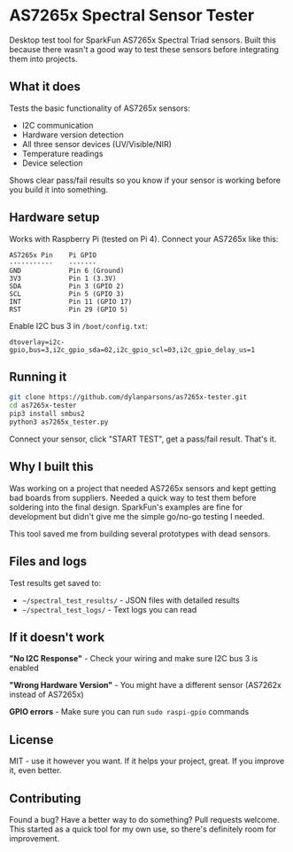 # AS7265x Spectral Sensor Tester

Desktop test tool for SparkFun AS7265x Spectral Triad sensors. Built this because there wasn't a good way to test these sensors before integrating them into projects.

## What it does

Tests the basic functionality of AS7265x sensors:
- I2C communication 
- Hardware version detection
- All three sensor devices (UV/Visible/NIR)
- Temperature readings
- Device selection

Shows clear pass/fail results so you know if your sensor is working before you build it into something.

## Hardware setup

Works with Raspberry Pi (tested on Pi 4). Connect your AS7265x like this:

```
AS7265x Pin    Pi GPIO
-----------    -------
GND            Pin 6 (Ground)
3V3            Pin 1 (3.3V)  
SDA            Pin 3 (GPIO 2)
SCL            Pin 5 (GPIO 3)
INT            Pin 11 (GPIO 17) 
RST            Pin 29 (GPIO 5)
```

Enable I2C bus 3 in `/boot/config.txt`:
```
dtoverlay=i2c-gpio,bus=3,i2c_gpio_sda=02,i2c_gpio_scl=03,i2c_gpio_delay_us=1
```

## Running it

```bash
git clone https://github.com/dylanparsons/as7265x-tester.git
cd as7265x-tester
pip3 install smbus2
python3 as7265x_tester.py
```

Connect your sensor, click "START TEST", get a pass/fail result. That's it.

## Why I built this

Was working on a project that needed AS7265x sensors and kept getting bad boards from suppliers. Needed a quick way to test them before soldering into the final design. SparkFun's examples are fine for development but didn't give me the simple go/no-go testing I needed.

This tool saved me from building several prototypes with dead sensors.

## Files and logs

Test results get saved to:
- `~/spectral_test_results/` - JSON files with detailed results
- `~/spectral_test_logs/` - Text logs you can read

## If it doesn't work

**"No I2C Response"** - Check your wiring and make sure I2C bus 3 is enabled

**"Wrong Hardware Version"** - You might have a different sensor (AS7262x instead of AS7265x)

**GPIO errors** - Make sure you can run `sudo raspi-gpio` commands

## License

MIT - use it however you want. If it helps your project, great. If you improve it, even better.

## Contributing

Found a bug? Have a better way to do something? Pull requests welcome. This started as a quick tool for my own use, so there's definitely room for improvement.
